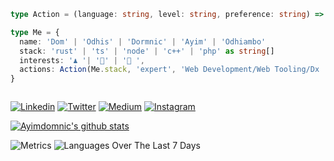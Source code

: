 

```ts
type Action = (language: string, level: string, preference: string) => string

type Me = {
  name: 'Dom' | 'Odhis' | 'Dormnic' | 'Ayim' | 'Odhiambo'
  stack: 'rust' | 'ts' | 'node' | 'c++' | 'php' as string[]
  interests: '♟ '| '🏀' | '🥘 ',
  actions: Action(Me.stack, 'expert', 'Web Development/Web Tooling/Dx ')
}



```

[![Linkedin](https://img.shields.io/badge/LinkedIn-blue.svg?style=for-the-badge&logo=linkedin)](https://www.linkedin.com/in/ayimdomnic/)
[![Twitter](https://img.shields.io/badge/Twitter-skyblue.svg?style=for-the-badge&logo=twitter)](https://twitter.com/ayim_codes)
[![Medium](https://img.shields.io/badge/medium-black.svg?style=for-the-badge&logo=medium)](https://medium.com/@ayimdomnic)
[![Instagram](https://img.shields.io/badge/Instagram-gray.svg?style=for-the-badge&logo=instagram)](https://www.instagram.com/sirdom__/)

[![Ayimdomnic's github stats](https://github-readme-stats.vercel.app/api?username=ayimdomnic&count_private=true&show_icons=true&theme=radical)](https://github.com/ayimdomnic/) 

![Metrics](https://metrics.lecoq.io/ayimdomnic)
![Languages Over The Last 7 Days](https://github-readme-stats.vercel.app/api/wakatime?username=ayimdomnic&layout=compact)

